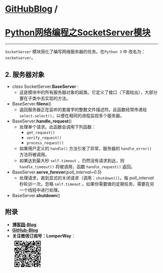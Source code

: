 [GitHubBlog](https://github.com/bbxytl/bbxytl.github.com/tree/master/blog#home--githubblog) /
=====
# [Python网络编程之SocketServer模块](https://github.com/bbxytl/bbxytl.github.com/blob/master/blog/pages/150608_Python网络编程之SocketServer模块.md#githubblog-)
---

`SocketServer` 模块简化了编写网络服务器的任务。在`Python 3` 中 改名为：`socketserver`。

## 2. 服务器对象
- *class* SocketServer.**BaseServer** :
	- 这是模块中的所有服务器对象的超类。它定义了接口（下面给出），大部分要在子类中去实现的方法。
- BaseServer.**fileno**()
	- 返回服务器正在监听的套接字的整数文件描述符。此函数经常传递给 `select.select()`，以便在相同的进程监视多个服务器。
- BaseServer.**handle_request**()
	- 处理单个请求。此函数会调用下列函数：
		- `get_request()`
		- `verify_request()`
		- `process_request()`
	- 如果用户定义的 `handle()` 方法引发了异常，服务器的 `handle_error()	` 方法将被调用。
	- 如果达到最大秒 `self.timeout` ，仍然没有请求到达，则 `handle_timeout()` 将被调用，函数 `handle_request()` 返回。
- BaseServer.**serve_forever**(*poll_interval=0.5*)
	- 处理请求，直到显式的关闭请求（调用：`shutdown()`）。每 *poll_interval* 秒轮训一次。忽略 `self.timeout` 。如果你需要做的定期任务，需要在另一个线程中进行处理。
- BaseServer.**shutdown**()




## **附录**
- **[博客园-Blog](http://bbxytl.github.io/)**
- **[GitHub-Blog](http://bbxytl.github.io/)**
- **关注微信订阅号：LomperWay**：     
    ![关注微信订阅号](./images/qrcodes/qrcode_100.jpg)


